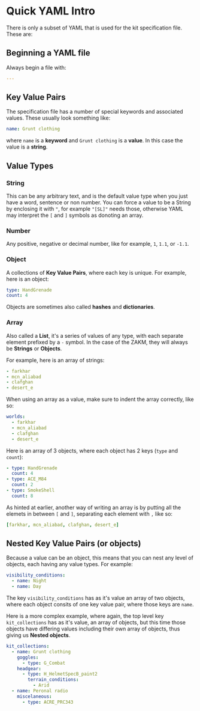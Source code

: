 # Quick YAML Intro

There is only a subset of YAML that is used for the kit specification file. These are:

## Beginning a YAML file

Always begin a file with:

```yaml
---
```

## Key Value Pairs

The specification file has a number of special keywords and associated values.
These usually look something like:

```yaml
name: Grunt clothing
```

where `name` is a **keyword** and `Grunt clothing` is a **value**.
In this case the value is a **string**.

## Value Types

### String

This can be any arbitrary text, and is the default value type when you just have a word, sentence or non number. You can force a value to be a String by enclosing it with `"`, for example `"[SL]"` needs those, otherwise YAML may interpret the `[` and `]` symbols as donoting an array.

### Number

Any positive, negative or decimal number, like for example, `1`, `1.1`, or `-1.1`.

### Object

A collections of **Key Value Pairs**, where each key is unique. For example, here is an object:

```yaml
type: HandGrenade
count: 4
```

Objects are sometimes also called **hashes** and **dictionaries**.

### Array

Also called a **List**, it's a series of values of any type, with each separate element prefixed by a `-` symbol. In the case of the ZAKM, they will always be **Strings** or **Objects**.

For example, here is an array of strings:

```yaml
- farkhar
- mcn_aliabad
- clafghan
- desert_e
```

When using an array as a value, make sure to indent the array correctly, like so:

```yaml
worlds:
  - farkhar
  - mcn_aliabad
  - clafghan
  - desert_e
```

Here is an array of 3 objects, where each object has 2 keys (`type` and `count`):

```yaml
- type: HandGrenade
  count: 4
- type: ACE_M84
  count: 2
- type: SmokeShell
  count: 8
```

As hinted at earlier, another way of writing an array is by putting all the elemets in between `[` and `]`, separating each element with `,` like so:

```yaml
[farkhar, mcn_aliabad, clafghan, desert_e]
```

## Nested Key Value Pairs (or objects)

Because a value can be an object, this means that you can nest any level of objects, each having any value types. For example:

```yaml
visibility_conditions:
  - name: Night
  - name: Day
```

The key `visibility_conditions` has as it's value an array of two objects, where each object consits of one key value pair, where those keys are `name`.

Here is a more complex example, where again, the top level key `kit_collections` has as it's value, an array of objects, but this time those objects have differing values including their own array of objects, thus giving us **Nested objects**.

```yaml
kit_collections:
  - name: Grunt clothing
    goggles:
      - type: G_Combat
    headgear:
      - type: H_HelmetSpecB_paint2
        terrain_conditions:
          - Arid
  - name: Peronal radio
    miscelaneous:
      - type: ACRE_PRC343
```
